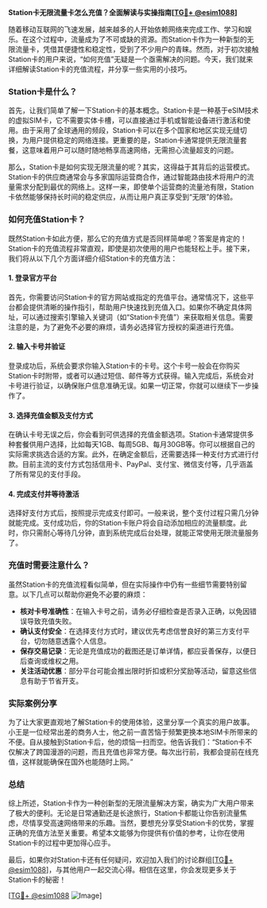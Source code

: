 **Station卡无限流量卡怎么充值？全面解读与实操指南[[TG💪+ @esim1088](https://t.me/s/esim1088)]**

随着移动互联网的飞速发展，越来越多的人开始依赖网络来完成工作、学习和娱乐。在这个过程中，流量成为了不可或缺的资源。而Station卡作为一种新型的无限流量卡，凭借其便捷性和稳定性，受到了不少用户的青睐。然而，对于初次接触Station卡的用户来说，“如何充值”无疑是一个亟需解决的问题。今天，我们就来详细解读Station卡的充值流程，并分享一些实用的小技巧。

### Station卡是什么？

首先，让我们简单了解一下Station卡的基本概念。Station卡是一种基于eSIM技术的虚拟SIM卡，它不需要实体卡槽，可以直接通过手机或智能设备进行激活和使用。由于采用了全球通用的频段，Station卡可以在多个国家和地区实现无缝切换，为用户提供稳定的网络连接。更重要的是，Station卡通常提供无限流量套餐，这意味着用户可以随时随地畅享高速网络，无需担心流量超支的问题。

那么，Station卡是如何实现无限流量的呢？其实，这得益于其背后的运营模式。Station卡的供应商通常会与多家国际运营商合作，通过智能路由技术将用户的流量需求分配到最优的网络上。这样一来，即使单个运营商的流量池有限，Station卡依然能够保持长时间的稳定供应，从而让用户真正享受到“无限”的体验。

### 如何充值Station卡？

既然Station卡如此方便，那么它的充值方式是否同样简单呢？答案是肯定的！Station卡的充值流程非常直观，即使是初次使用的用户也能轻松上手。接下来，我们将从以下几个方面详细介绍Station卡的充值方法：

#### 1. 登录官方平台

首先，你需要访问Station卡的官方网站或指定的充值平台。通常情况下，这些平台都会提供清晰的操作指引，帮助用户快速找到充值入口。如果你不确定具体网址，可以通过搜索引擎输入关键词（如“Station卡充值”）来获取相关信息。需要注意的是，为了避免不必要的麻烦，请务必选择官方授权的渠道进行充值。

#### 2. 输入卡号并验证

登录成功后，系统会要求你输入Station卡的卡号。这个卡号一般会在你购买Station卡时附带，或者可以通过短信、邮件等方式获得。输入完成后，系统会对卡号进行验证，以确保账户信息准确无误。如果一切正常，你就可以继续下一步操作了。

#### 3. 选择充值金额及支付方式

在确认卡号无误之后，你会看到可供选择的充值金额选项。Station卡通常提供多种套餐供用户选择，比如每天1GB、每周5GB、每月30GB等。你可以根据自己的实际需求挑选合适的方案。此外，在确定金额后，还需要选择一种支付方式进行付款。目前主流的支付方式包括信用卡、PayPal、支付宝、微信支付等，几乎涵盖了所有常见的支付手段。

#### 4. 完成支付并等待激活

选择好支付方式后，按照提示完成支付即可。一般来说，整个支付过程只需几分钟就能完成。支付成功后，你的Station卡账户将会自动添加相应的流量额度。此时，你只需耐心等待几分钟，直到系统完成后台处理，就能正常使用无限流量服务了。

### 充值时需要注意什么？

虽然Station卡的充值流程看似简单，但在实际操作中仍有一些细节需要特别留意。以下几点可以帮助你避免不必要的麻烦：

- **核对卡号准确性**：在输入卡号之前，请务必仔细检查是否录入正确，以免因错误导致充值失败。
- **确认支付安全**：在选择支付方式时，建议优先考虑信誉良好的第三方支付平台，切勿随意透露个人信息。
- **保存交易记录**：无论是充值成功的截图还是订单详情，都应妥善保存，以便日后查询或维权之用。
- **关注活动优惠**：部分平台可能会推出限时折扣或积分奖励等活动，留意这些信息有助于节省开支。

### 实际案例分享

为了让大家更直观地了解Station卡的使用体验，这里分享一个真实的用户故事。小王是一位经常出差的商务人士，他之前一直苦恼于频繁更换本地SIM卡所带来的不便。自从接触到Station卡后，他的烦恼一扫而空。他告诉我们：“Station卡不仅解决了跨国漫游的问题，而且充值也非常方便。每次出行前，我都会提前在线充值，这样就能确保在国外也能随时上网。”

### 总结

综上所述，Station卡作为一种创新型的无限流量解决方案，确实为广大用户带来了极大的便利。无论是日常通勤还是长途旅行，Station卡都能让你告别流量焦虑，尽情享受高速网络带来的乐趣。当然，要想充分享受Station卡的优势，掌握正确的充值方法至关重要。希望本文能够为你提供有价值的参考，让你在使用Station卡的过程中更加得心应手。

最后，如果你对Station卡还有任何疑问，欢迎加入我们的讨论群组[[TG💪+ @esim1088](https://t.me/s/esim1088)]，与其他用户一起交流心得。相信在这里，你会发现更多关于Station卡的秘密！

[[TG💪+ @esim1088](https://t.me/s/esim1088) ![Image](https://i.postimg.cc/4NQfJmqS/Snipaste-2025-05-13-00-14-12.png)]